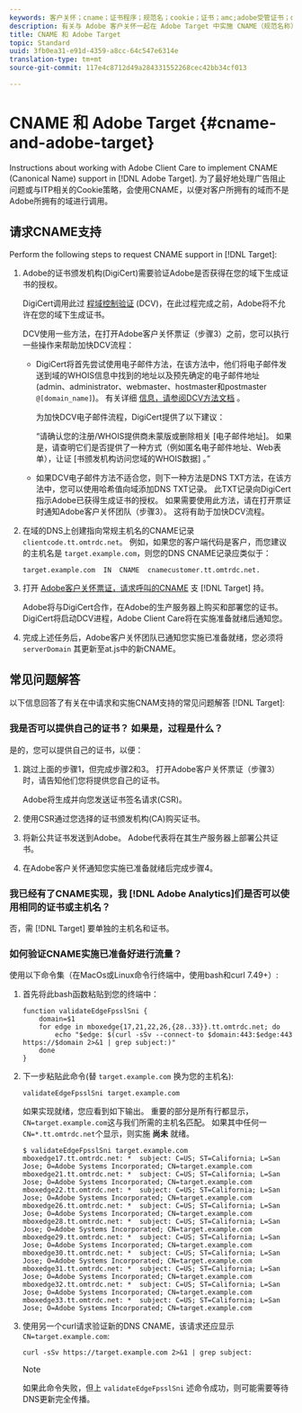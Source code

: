 ```yaml
---
keywords: 客户关怀；cname；证书程序；规范名；cookie；证书；amc;adobe受管证书；digicert；域控制验证
description: 有关与 Adobe 客户关怀一起在 Adobe Target 中实施 CNAME（规范名称）支持的信息。
title: CNAME 和 Adobe Target
topic: Standard
uuid: 3fb0ea31-e91d-4359-a8cc-64c547e6314e
translation-type: tm+mt
source-git-commit: 117e4c8712d49a284331552268cec42bb34cf013

---
```



# CNAME 和 Adobe Target {#cname-and-adobe-target}

Instructions about working with Adobe Client Care to implement CNAME (Canonical Name) support in [!DNL Adobe Target]. 为了最好地处理广告阻止问题或与ITP相关的Cookie策略，会使用CNAME，以便对客户所拥有的域而不是Adobe所拥有的域进行调用。

## 请求CNAME支持

Perform the following steps to request CNAME support in [!DNL Target]:

1. Adobe的证书颁发机构(DigiCert)需要验证Adobe是否获得在您的域下生成证书的授权。

   DigiCert调用此过 [程域控制验证](https://docs.digicert.com/manage-certificates/dv-certificate-enrollment/domain-control-validation-dcv-methods/) (DCV)，在此过程完成之前，Adobe将不允许在您的域下生成证书。

   DCV使用一些方法，在打开Adobe客户关怀票证（步骤3）之前，您可以执行一些操作来帮助加快DCV流程：

   * DigiCert将首先尝试使用电子邮件方法，在该方法中，他们将电子邮件发送到域的WHOIS信息中找到的地址以及预先确定的电子邮件地址(admin、administrator、webmaster、hostmaster和postmaster `@[domain_name]`)。 有关详细 [信息，请参阅DCV方法文档](https://docs.digicert.com/manage-certificates/dv-certificate-enrollment/domain-control-validation-dcv-methods/) 。

      为加快DCV电子邮件流程，DigiCert提供了以下建议：

      “请确认您的注册/WHOIS提供商未蒙版或删除相关 [电子邮件地址]。 如果是，请查明它们是否提供了一种方式（例如匿名电子邮件地址、Web表单），让证 [书颁发机构访问您域的WHOIS数据] 。”

   * 如果DCV电子邮件方法不适合您，则下一种方法是DNS TXT方法，在该方法中，您可以使用哈希值向域添加DNS TXT记录。 此TXT记录向DigiCert指示Adobe已获得生成证书的授权。 如果需要使用此方法，请在打开票证时通知Adobe客户关怀团队（步骤3）。 这将有助于加快DCV流程。

1. 在域的DNS上创建指向常规主机名的CNAME记录 `clientcode.tt.omtrdc.net`。 例如，如果您的客户端代码是客户，而您建议的主机名是 `target.example.com`，则您的DNS CNAME记录应类似于：

   ```
   target.example.com  IN  CNAME  cnamecustomer.tt.omtrdc.net.
   ```

1. 打开 [Adobe客户关怀票证，请求呼叫的CNAME](https://docs.adobe.com/content/help/en/target/using/cmp-resources-and-contact-information.html#reference_ACA3391A00EF467B87930A450050077C) 支 [!DNL Target] 持。

   Adobe将与DigiCert合作，在Adobe的生产服务器上购买和部署您的证书。 DigiCert将启动DCV进程，Adobe Client Care将在实施准备就绪后通知您。

1. 完成上述任务后，Adobe客户关怀团队已通知您实施已准备就绪，您必须将 `serverDomain` 其更新至at.js中的新CNAME。

## 常见问题解答

以下信息回答了有关在中请求和实施CNAM支持的常见问题解答 [!DNL Target]:

### 我是否可以提供自己的证书？ 如果是，过程是什么？

是的，您可以提供自己的证书，以便：

1. 跳过上面的步骤1，但完成步骤2和3。 打开Adobe客户关怀票证（步骤3）时，请告知他们您将提供您自己的证书。

   Adobe将生成并向您发送证书签名请求(CSR)。

1. 使用CSR通过您选择的证书颁发机构(CA)购买证书。

1. 将新公共证书发送到Adobe。 Adobe代表将在其生产服务器上部署公共证书。

1. 在Adobe客户关怀通知您实施已准备就绪后完成步骤4。

### 我已经有了CNAME实现，我 [!DNL Adobe Analytics]们是否可以使用相同的证书或主机名？

否，需 [!DNL Target] 要单独的主机名和证书。

### 如何验证CNAME实施已准备好进行流量？

使用以下命令集（在MacOs或Linux命令行终端中，使用bash和curl 7.49+）:

1. 首先将此bash函数粘贴到您的终端中：

   ```
   function validateEdgeFpsslSni {
       domain=$1
       for edge in mboxedge{17,21,22,26,{28..33}}.tt.omtrdc.net; do
           echo "$edge: $(curl -sSv --connect-to $domain:443:$edge:443 https://$domain 2>&1 | grep subject:)"
       done
   }
   ```

1. 下一步粘贴此命令(替 `target.example.com` 换为您的主机名):

   ```
   validateEdgeFpsslSni target.example.com
   ```

   如果实现就绪，您应看到如下输出。 重要的部分是所有行都显示， `CN=target.example.com`这与我们所需的主机名匹配。 如果其中任何一 `CN=*.tt.omtrdc.net`个显示，则实施 **尚未** 就绪。

   ```
   $ validateEdgeFpsslSni target.example.com
   mboxedge17.tt.omtrdc.net: *  subject: C=US; ST=California; L=San Jose; O=Adobe Systems Incorporated; CN=target.example.com
   mboxedge21.tt.omtrdc.net: *  subject: C=US; ST=California; L=San Jose; O=Adobe Systems Incorporated; CN=target.example.com
   mboxedge22.tt.omtrdc.net: *  subject: C=US; ST=California; L=San Jose; O=Adobe Systems Incorporated; CN=target.example.com
   mboxedge26.tt.omtrdc.net: *  subject: C=US; ST=California; L=San Jose; O=Adobe Systems Incorporated; CN=target.example.com
   mboxedge28.tt.omtrdc.net: *  subject: C=US; ST=California; L=San Jose; O=Adobe Systems Incorporated; CN=target.example.com
   mboxedge29.tt.omtrdc.net: *  subject: C=US; ST=California; L=San Jose; O=Adobe Systems Incorporated; CN=target.example.com
   mboxedge30.tt.omtrdc.net: *  subject: C=US; ST=California; L=San Jose; O=Adobe Systems Incorporated; CN=target.example.com
   mboxedge31.tt.omtrdc.net: *  subject: C=US; ST=California; L=San Jose; O=Adobe Systems Incorporated; CN=target.example.com
   mboxedge32.tt.omtrdc.net: *  subject: C=US; ST=California; L=San Jose; O=Adobe Systems Incorporated; CN=target.example.com
   mboxedge33.tt.omtrdc.net: *  subject: C=US; ST=California; L=San Jose; O=Adobe Systems Incorporated; CN=target.example.com
   ```

1. 使用另一个curl请求验证新的DNS CNAME，该请求还应显示 `CN=target.example.com`:

   ```
   curl -sSv https://target.example.com 2>&1 | grep subject:
   ```

   >[!NOTE]
   >
   >如果此命令失败，但上 `validateEdgeFpsslSni` 述命令成功，则可能需要等待DNS更新完全传播。
